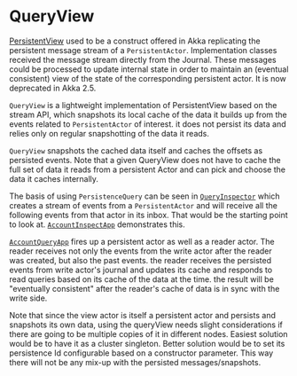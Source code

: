 # QueryView
[PersistentView](http://doc.akka.io/japi/akka/2.4/akka/persistence/PersistentView.html) used to be a construct offered in Akka replicating the persistent message stream of a `PersistentActor`. Implementation classes received the message stream directly from the Journal. These messages could be processed to update internal state in order to maintain an (eventual consistent) view of the state of the corresponding persistent actor. It is now deprecated in Akka 2.5. 

`QueryView` is a lightweight implementation of PersistentView based on the stream API, which snapshots its local cache of the data it builds up from the events related to `PersistentActor` of interest. it does not persist its data and relies only on regular snapshotting of the data it reads. 

`QueryView` snapshots the cached data itself and caches the offsets as persisted events. Note that a given QueryView does not have to cache the full set of data it reads from a persistent Actor and can pick and choose the data it caches internally.

The basis of using `PersistenceQuery` can be seen in [`QueryInspector`](https://github.com/ShahOdin/QueryView/blob/master/src/main/scala/com/shah/persistence/query/model/QueryInspector.scala) which creates a stream of events from a `PersistentActor` and will receive all the following events from that actor in its inbox. That would be the starting point to look at. [`AccountInspectApp`](https://github.com/ShahOdin/QueryView/blob/master/src/main/scala/com/shah/persistence/demo/account/AccountQueryApp.scala#L34) demonstrates this. 

[`AccountQueryApp`](https://github.com/ShahOdin/QueryView/blob/master/src/main/scala/com/shah/persistence/demo/account/AccountQueryApp.scala#L9) fires up a persistent actor as well as a reader actor. The reader receives not only the events from the write actor after the reader was created, but also the past events. the reader receives the persisted events from write actor's journal and updates its cache and responds to read queries based on its cache of the data at the time. the result will be "eventually consistent" after the reader's cache of data is in sync with the write side.

Note that since the view actor is itself a persistent actor and persists and snapshots its own data, using the queryView needs slight considerations if there are going to be multiple copies of it in different nodes. Easiest solution would be to have it as a cluster singleton. Better solution would be to set its persistence Id configurable based on a constructor parameter. This way there will not be any mix-up with the persisted messages/snapshots.
